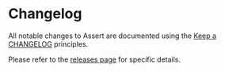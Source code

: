 # Changelog

All notable changes to Assert are documented using the [Keep a CHANGELOG](http://keepachangelog.com/) principles.

Please refer to the [releases page](https://github.com/MontealegreLuis/assert/releases) for specific details.
